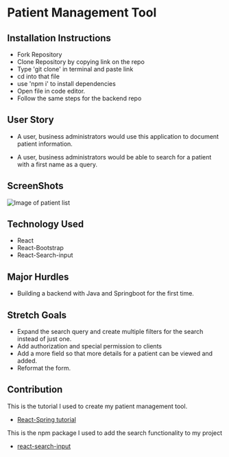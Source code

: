 # Patient Management Tool 

## Installation Instructions

- Fork Repository
- Clone Repository by copying link on the repo
- Type 'git clone' in terminal and paste link
- cd into that file
- use 'npm i' to install dependencies
- Open file in code editor.
- Follow the same steps for the backend repo

## User Story

- A user, business administrators would use this application to document patient information.

- A user, business administrators would be able to search for a patient with a first name as a query.


## ScreenShots



![Image of patient list](https://imgur.com/a/ld8gC7j)


## Technology Used
- React
- React-Bootstrap
- React-Search-input


## Major Hurdles

- Building a backend with Java and Springboot for the first time. 

## Stretch Goals
- Expand the search query and create multiple filters for the search instead of just one.
- Add authorization and special permission to clients
- Add a more field so that more details for a patient can be viewed and added.
- Reformat the form.


## Contribution 
This is the tutorial I used to create my patient management tool.

- [React-Spring tutorial](https://youtube.com/playlist?list=PLGRDMO4rOGcNLnW1L2vgsExTBg-VPoZHr) 

This is the npm package I used to add the search functionality to my project 
- [react-search-input](https://www.npmjs.com/package/react-search-input)

